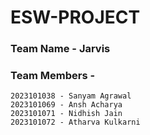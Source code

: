 # ESW-PROJECT


### Team Name - Jarvis 
### Team Members - 
```
2023101038 - Sanyam Agrawal 
2023101069 - Ansh Acharya
2023101071 - Nidhish Jain
2023101072 - Atharva Kulkarni
```

